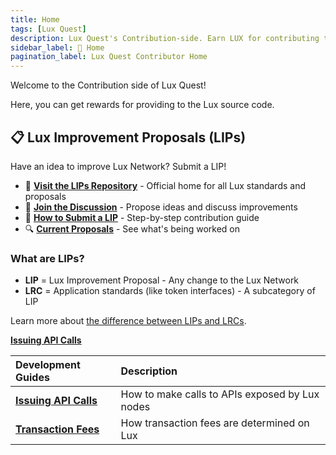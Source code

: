 ```yaml
---
title: Home
tags: [Lux Quest]
description: Lux Quest's Contribution-side. Earn LUX for contributing to the project.
sidebar_label: 🔗 Home
pagination_label: Lux Quest Contributor Home
---
```


Welcome to the Contribution side of Lux Quest!

Here, you can get rewards for providing to the Lux source code.

## 📋 Lux Improvement Proposals (LIPs)

Have an idea to improve Lux Network? Submit a LIP!

- 🚀 **[Visit the LIPs Repository](https://github.com/luxfi/lips)** - Official home for all Lux standards and proposals
- 💬 **[Join the Discussion](https://github.com/luxfi/lips/discussions)** - Propose ideas and discuss improvements
- 📖 **[How to Submit a LIP](https://github.com/luxfi/lips/blob/main/CONTRIBUTING.md)** - Step-by-step contribution guide
- 🔍 **[Current Proposals](https://github.com/luxfi/lips#current-proposals)** - See what's being worked on

### What are LIPs?
- **LIP** = Lux Improvement Proposal - Any change to the Lux Network
- **LRC** = Application standards (like token interfaces) - A subcategory of LIP

Learn more about [the difference between LIPs and LRCs](https://github.com/luxfi/lips#1-what-is-a-lux-improvement-proposal-lip).

[**Issuing API Calls**](/contribute/standards/guides/issuing-api-calls.md)



| Development Guides      | Description  |
| :------------------------------------------------- | :-------------------------------------------------------------------------------------------------------------------------------------------------- |
| [**Issuing API Calls**](/reference/standards/guides/issuing-api-calls.md)      | How to make calls to APIs exposed by Lux nodes |
| [**Transaction Fees**](/reference/standards/guides/txn-fees.md)      | How transaction fees are determined on Lux |
